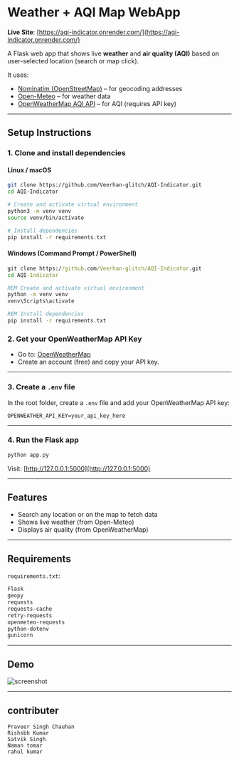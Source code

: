 # Weather + AQI Map WebApp

**Live Site**: [https://aqi-indicator.onrender.com/](https://aqi-indicator.onrender.com/)


A Flask web app that shows live **weather** and **air quality (AQI)** based on user-selected location (search or map click).  

It uses:

- [Nominatim (OpenStreetMap)](https://nominatim.org/) – for geocoding addresses
- [Open-Meteo](https://open-meteo.com/) – for weather data
- [OpenWeatherMap AQI API](https://openweathermap.org/api/air-pollution) – for AQI (requires API key)

---

## Setup Instructions

### 1. Clone and install dependencies

#### Linux / macOS

```bash
git clone https://github.com/Veerhan-glitch/AQI-Indicator.git
cd AQI-Indicator

# Create and activate virtual environment
python3 -m venv venv
source venv/bin/activate

# Install dependencies
pip install -r requirements.txt
```

#### Windows (Command Prompt / PowerShell)

```cmd
git clone https://github.com/Veerhan-glitch/AQI-Indicator.git
cd AQI-Indicator

REM Create and activate virtual environment
python -m venv venv
venv\Scripts\activate

REM Install dependencies
pip install -r requirements.txt
```


### 2. Get your OpenWeatherMap API Key

- Go to: [OpenWeatherMap](https://home.openweathermap.org/api_keys)  
- Create an account (free) and copy your API key.

---

### 3. Create a `.env` file

In the root folder, create a `.env` file and add your OpenWeatherMap API key:

```env
OPENWEATHER_API_KEY=your_api_key_here
```

---

### 4. Run the Flask app

```bash
python app.py
```

Visit: [http://127.0.0.1:5000](http://127.0.0.1:5000)

---

## Features

- Search any location or on the map to fetch data
- Shows live weather (from Open-Meteo)
- Displays air quality (from OpenWeatherMap)

---

## Requirements

`requirements.txt`:

```txt
Flask
geopy
requests
requests-cache
retry-requests
openmeteo-requests
python-dotenv
gunicorn
```

---

## Demo

![screenshot](demo.png)

---

## contributer 

```text
Praveer Singh Chauhan
Rishsbh Kumar
Satvik Singh
Naman tomar
rahul kumar
